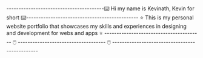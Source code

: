 ----------------------------------------⌨️ Hi my name is Kevinath, Kevin for short ⌨️----------------------------------------------
⭐ This is my personal website portfolio that showcases my skills and experiences in designing and development for webs and apps ⭐
---------------------------------------- 🖱️ ------------------------------------ 🖱️ -----------------------------------------------
